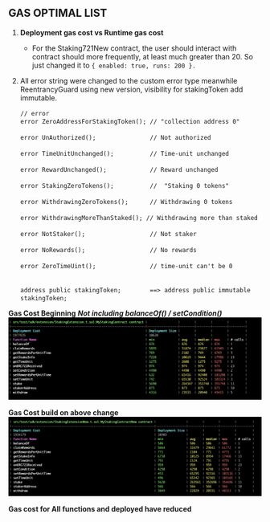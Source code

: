 ## GAS OPTIMAL LIST

1. **Deployment gas cost vs Runtime gas cost**
    * For the Staking721New contract, the user should interact with contract should more frequently, at least much greater than 20. So just changed it to   `{ enabled: true, runs: 200 }.`

2. All error string were changed to the custom error type meanwhile ReentrancyGuard using new version, visibility for stakingToken add immutable.
    
    ```
    // error
    error ZeroAddressForStakingToken(); // "collection address 0"

    error UnAuthorized();               // Not authorized

    error TimeUnitUnchanged();          // Time-unit unchanged 
    
    error RewardUnchanged();            // Reward unchanged

    error StakingZeroTokens();          //  "Staking 0 tokens"

    error WithdrawingZeroTokens();      // Withdrawing 0 tokens
    
    error WithdrawingMoreThanStaked(); // Withdrawing more than staked

    error NotStaker();                  // Not staker

    error NoRewards();                  // No rewards

    error ZeroTimeUint();               // time-unit can't be 0


    address public stakingToken;        ==> address public immutable stakingToken; 
    
    ```   

**Gas Cost Beginning**
 ***Not including balanceOf() / setCondition()***
<img src="OriginalConsumedGas.png" alt="external_result" width="1000"/>

**Gas Cost build on above change**
<img src="ConsumedGas_V1.png" alt="external_result" width="1000"/>
 
 **Gas cost for All functions and deployed  have reduced**